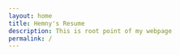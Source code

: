 ```yaml
---
layout: home
title: Hemny's Resume
description: This is root point of my webpage
permalink: /
---
```

